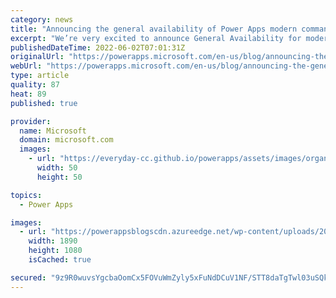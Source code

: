 ```yaml
---
category: news
title: "Announcing the general availability of Power Apps modern commanding"
excerpt: "We’re very excited to announce General Availability for modern commanding. Commanding (formerly known as the Ribbon in Model-driven apps) has been re-imagined from the ground up and many new capabilities are available with this GA release. "
publishedDateTime: 2022-06-02T07:01:31Z
originalUrl: "https://powerapps.microsoft.com/en-us/blog/announcing-the-general-availability-of-power-apps-modern-commanding/"
webUrl: "https://powerapps.microsoft.com/en-us/blog/announcing-the-general-availability-of-power-apps-modern-commanding/"
type: article
quality: 87
heat: 89
published: true

provider:
  name: Microsoft
  domain: microsoft.com
  images:
    - url: "https://everyday-cc.github.io/powerapps/assets/images/organizations/microsoft.com-50x50.jpg"
      width: 50
      height: 50

topics:
  - Power Apps

images:
  - url: "https://powerappsblogscdn.azureedge.net/wp-content/uploads/2022/06/Commanding-GA-Blog-main2.gif"
    width: 1890
    height: 1080
    isCached: true

secured: "9z9R0wuvsYgcbaOomCx5FOVuWmZyly5xFuNdDCuV1NF/STT8daTgTwl03uSQkpACvq7cuJreYWYOkI4trUcBMgrwdoydq6+E0pkSTfsaKASXcRCUtSED/9Tde/z2Tkj/PWmKgTpW3qamC1r3DEDazD+tOl5JfOAVRfhbvAUiIFBeeH2JMUMrpbYS0AzVVycBKMNP+xSBVyATSBKqwMLay0L6p4UrphzeMZrrTa+Qh8tQE/NOpGEyHTiXZU/xG4/WniCNRNmf+rYgPLPpZP5MmlGGrrwxokM97OSw+1vMCtk2LVIrLnJWFLCa/AAcQeORnNfopEkiGtpqSvulYsv0Y5SjwvBRYIc4SuUgftMPwS0=;EZGSn8f5aBKF4OlLF60TLg=="
---
```


